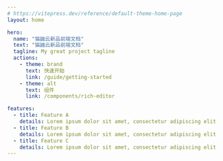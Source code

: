 ```yaml
---
# https://vitepress.dev/reference/default-theme-home-page
layout: home

hero:
  name: "猫鼬云新品前端文档"
  text: "猫鼬云新品前端文档"
  tagline: My great project tagline
  actions:
    - theme: brand
      text: 快速开始
      link: /guide/getting-started
    - theme: alt
      text: 组件
      link: /components/rich-editor

features:
  - title: Feature A
    details: Lorem ipsum dolor sit amet, consectetur adipiscing elit
  - title: Feature B
    details: Lorem ipsum dolor sit amet, consectetur adipiscing elit
  - title: Feature C
    details: Lorem ipsum dolor sit amet, consectetur adipiscing elit
---
```


